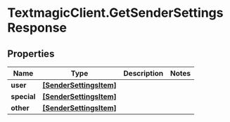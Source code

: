 # TextmagicClient.GetSenderSettingsResponse

## Properties
Name | Type | Description | Notes
------------ | ------------- | ------------- | -------------
**user** | [**[SenderSettingsItem]**](SenderSettingsItem.md) |  | 
**special** | [**[SenderSettingsItem]**](SenderSettingsItem.md) |  | 
**other** | [**[SenderSettingsItem]**](SenderSettingsItem.md) |  | 


